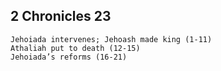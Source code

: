 ## 2 Chronicles 23

```
Jehoiada intervenes; Jehoash made king (1-11)
Athaliah put to death (12-15)
Jehoiada’s reforms (16-21)
```

